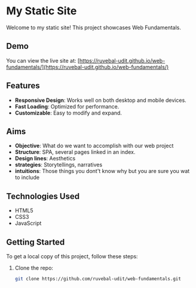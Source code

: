 # My Static Site

Welcome to my static site! This project showcases Web Fundamentals.

## Demo

You can view the live site at: [https://ruvebal-udit.github.io/web-fundamentals/](https://ruvebal-udit.github.io/web-fundamentals/)

## Features

- **Responsive Design**: Works well on both desktop and mobile devices.
- **Fast Loading**: Optimized for performance.
- **Customizable**: Easy to modify and expand.

## Aims

- **Objective**: What do we want to accomplish with our web project
- **Structure**: SPA, several pages linked in an index.
- **Design lines**: Aesthetics
- **strategies**: Storytellings, narratives
- **intuitions**: Those things you dont't know why but you are sure you wat to include


## Technologies Used

- HTML5
- CSS3
- JavaScript

## Getting Started

To get a local copy of this project, follow these steps:

1. Clone the repo:
   ```bash
   git clone https://github.com/ruvebal-udit/web-fundamentals.git


